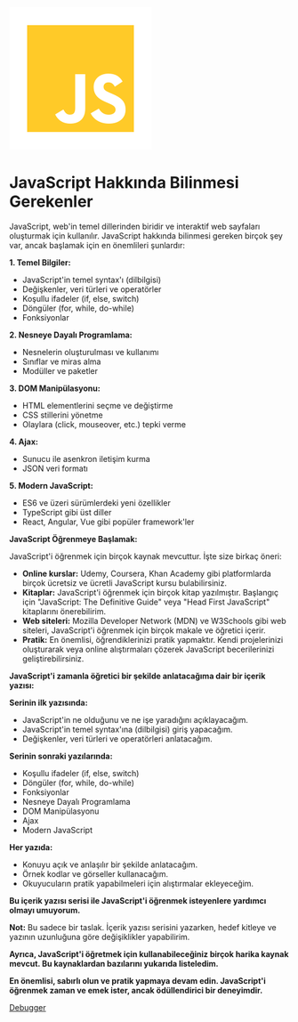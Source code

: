 <img src="img\javascript-3-256.png" alt="JavaScript" >

# JavaScript Hakkında Bilinmesi Gerekenler


JavaScript, web'in temel dillerinden biridir ve interaktif web sayfaları oluşturmak için kullanılır. JavaScript hakkında bilinmesi gereken birçok şey var, ancak başlamak için en önemlileri şunlardır:

**1. Temel Bilgiler:**

* JavaScript'in temel syntax'ı (dilbilgisi)
* Değişkenler, veri türleri ve operatörler
* Koşullu ifadeler (if, else, switch)
* Döngüler (for, while, do-while)
* Fonksiyonlar

**2. Nesneye Dayalı Programlama:**

* Nesnelerin oluşturulması ve kullanımı
* Sınıflar ve miras alma
* Modüller ve paketler

**3. DOM Manipülasyonu:**

* HTML elementlerini seçme ve değiştirme
* CSS stillerini yönetme
* Olaylara (click, mouseover, etc.) tepki verme

**4. Ajax:**

* Sunucu ile asenkron iletişim kurma
* JSON veri formatı

**5. Modern JavaScript:**

* ES6 ve üzeri sürümlerdeki yeni özellikler
* TypeScript gibi üst diller
* React, Angular, Vue gibi popüler framework'ler

**JavaScript Öğrenmeye Başlamak:**

JavaScript'i öğrenmek için birçok kaynak mevcuttur. İşte size birkaç öneri:

* **Online kurslar:** Udemy, Coursera, Khan Academy gibi platformlarda birçok ücretsiz ve ücretli JavaScript kursu bulabilirsiniz.
* **Kitaplar:** JavaScript'i öğrenmek için birçok kitap yazılmıştır. Başlangıç için "JavaScript: The Definitive Guide" veya "Head First JavaScript" kitaplarını önerebilirim.
* **Web siteleri:** Mozilla Developer Network (MDN) ve W3Schools gibi web siteleri, JavaScript'i öğrenmek için birçok makale ve öğretici içerir.
* **Pratik:** En önemlisi, öğrendiklerinizi pratik yapmaktır. Kendi projelerinizi oluşturarak veya online alıştırmaları çözerek JavaScript becerilerinizi geliştirebilirsiniz.

**JavaScript'i zamanla öğretici bir şekilde anlatacağıma dair bir içerik yazısı:**

**Serinin ilk yazısında:**

* JavaScript'in ne olduğunu ve ne işe yaradığını açıklayacağım.
* JavaScript'in temel syntax'ına (dilbilgisi) giriş yapacağım.
* Değişkenler, veri türleri ve operatörleri anlatacağım.

**Serinin sonraki yazılarında:**

* Koşullu ifadeler (if, else, switch)
* Döngüler (for, while, do-while)
* Fonksiyonlar
* Nesneye Dayalı Programlama
* DOM Manipülasyonu
* Ajax
* Modern JavaScript

**Her yazıda:**

* Konuyu açık ve anlaşılır bir şekilde anlatacağım.
* Örnek kodlar ve görseller kullanacağım.
* Okuyucuların pratik yapabilmeleri için alıştırmalar ekleyeceğim.

**Bu içerik yazısı serisi ile JavaScript'i öğrenmek isteyenlere yardımcı olmayı umuyorum.**

**Not:** Bu sadece bir taslak. İçerik yazısı serisini yazarken, hedef kitleye ve yazının uzunluğuna göre değişiklikler yapabilirim.

**Ayrıca, JavaScript'i öğretmek için kullanabileceğiniz birçok harika kaynak mevcut. Bu kaynaklardan bazılarını yukarıda listeledim.**

**En önemlisi, sabırlı olun ve pratik yapmaya devam edin. JavaScript'i öğrenmek zaman ve emek ister, ancak ödüllendirici bir deneyimdir.**

 <a href="JavaScript-exercises\a-9-debugger">Debugger</a>

